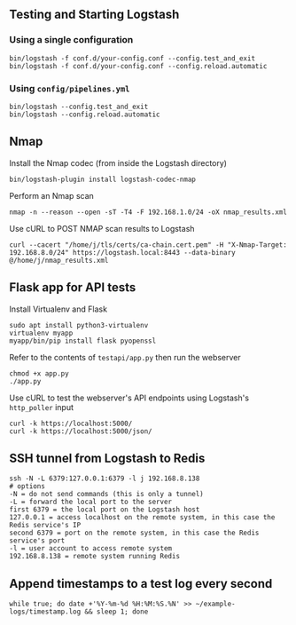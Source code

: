## Testing and Starting Logstash

### Using a single configuration
```
bin/logstash -f conf.d/your-config.conf --config.test_and_exit
bin/logstash -f conf.d/your-config.conf --config.reload.automatic
```

### Using `config/pipelines.yml`
```
bin/logstash --config.test_and_exit
bin/logstash --config.reload.automatic
```


## Nmap

Install the Nmap codec (from inside the Logstash directory)
```
bin/logstash-plugin install logstash-codec-nmap
```

Perform an Nmap scan
```
nmap -n --reason --open -sT -T4 -F 192.168.1.0/24 -oX nmap_results.xml
```

Use cURL to POST NMAP scan results to Logstash
```
curl --cacert "/home/j/tls/certs/ca-chain.cert.pem" -H "X-Nmap-Target: 192.168.8.0/24" https://logstash.local:8443 --data-binary @/home/j/nmap_results.xml
```


## Flask app for API tests

Install Virtualenv and Flask
```
sudo apt install python3-virtualenv
virtualenv myapp
myapp/bin/pip install flask pyopenssl
```

Refer to the contents of `testapi/app.py` then run the webserver
```
chmod +x app.py
./app.py
```

Use cURL to test the webserver's API endpoints using Logstash's `http_poller` input
```
curl -k https://localhost:5000/
curl -k https://localhost:5000/json/
```


## SSH tunnel from Logstash to Redis

```
ssh -N -L 6379:127.0.0.1:6379 -l j 192.168.8.138
# options
-N = do not send commands (this is only a tunnel)
-L = forward the local port to the server
first 6379 = the local port on the Logstash host
127.0.0.1 = access localhost on the remote system, in this case the Redis service's IP
second 6379 = port on the remote system, in this case the Redis service's port
-l = user account to access remote system
192.168.8.138 = remote system running Redis
```

## Append timestamps to a test log every second
```
while true; do date +'%Y-%m-%d %H:%M:%S.%N' >> ~/example-logs/timestamp.log && sleep 1; done
```
